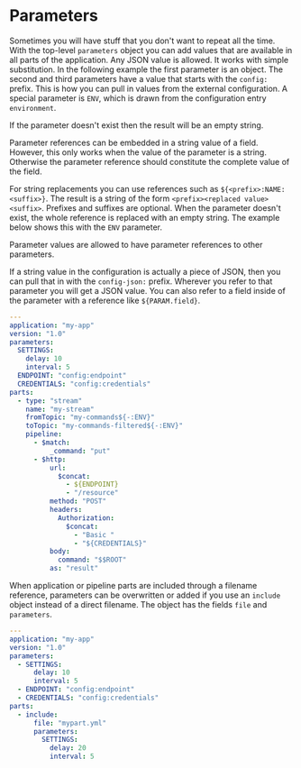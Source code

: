# Parameters

Sometimes you will have stuff that you don't want to repeat all the time. With the top-level `parameters` object you can add values that are available in all parts of the application. Any JSON value is allowed. It works with simple substitution. In the following example the first parameter is an object. The second and third parameters have a value that starts with the `config:` prefix. This is how you can pull in values from the external configuration. A special parameter is `ENV`, which is drawn from the configuration entry `environment`.

If the parameter doesn't exist then the result will be an empty string.

Parameter references can be embedded in a string value of a field. However, this only works when the value of the parameter is a string. Otherwise the parameter reference should constitute the complete value of the field.

For string replacements you can use references such as `${<prefix>:NAME:<suffix>}`. The result is a string of the form `<prefix><replaced value><suffix>`. Prefixes and suffixes are optional. When the parameter doesn't exist, the whole reference is replaced with an empty string. The example below shows this with the `ENV` parameter.

Parameter values are allowed to have parameter references to other parameters.

If a string value in the configuration is actually a piece of JSON, then you can pull that in with the `config-json:` prefix. Wherever you refer to that parameter you will get a JSON value. You can also refer to a field inside of the parameter with a reference like `${PARAM.field}`.

```yaml
---
application: "my-app"
version: "1.0"
parameters:
  SETTINGS:
    delay: 10
    interval: 5
  ENDPOINT: "config:endpoint"
  CREDENTIALS: "config:credentials"
parts:
  - type: "stream"
    name: "my-stream"
    fromTopic: "my-commands${-:ENV}"
    toTopic: "my-commands-filtered${-:ENV}"
    pipeline:
      - $match:
          _command: "put"
      - $http:
          url:
            $concat:
              - ${ENDPOINT}
              - "/resource"
          method: "POST"
          headers:
            Authorization:
              $concat:
                - "Basic "
                - "${CREDENTIALS}"
          body:
            command: "$$ROOT"
          as: "result"       
```

When application or pipeline parts are included through a filename reference, parameters can be overwritten or added if you use an `include` object instead of a direct filename. The object has the fields `file` and `parameters`.

```yaml
---
application: "my-app"
version: "1.0"
parameters:
  - SETTINGS:
      delay: 10
      interval: 5
  - ENDPOINT: "config:endpoint"
  - CREDENTIALS: "config:credentials"
parts:
  - include:
      file: "mypart.yml"
      parameters:
        SETTINGS:
          delay: 20
          interval: 5                
```